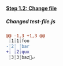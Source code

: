 [{]: <helper> (diffStep 1.2)

#### [Step 1.2: Change file](../../../../commit/XXX)

##### Changed test-file.js
```diff
@@ -1,3 +1,3 @@
 ┊1┊1┊foo
-┊2┊ ┊bar
+┊ ┊2┊qux
 ┊3┊3┊baz🚫↵
```

[}]: #